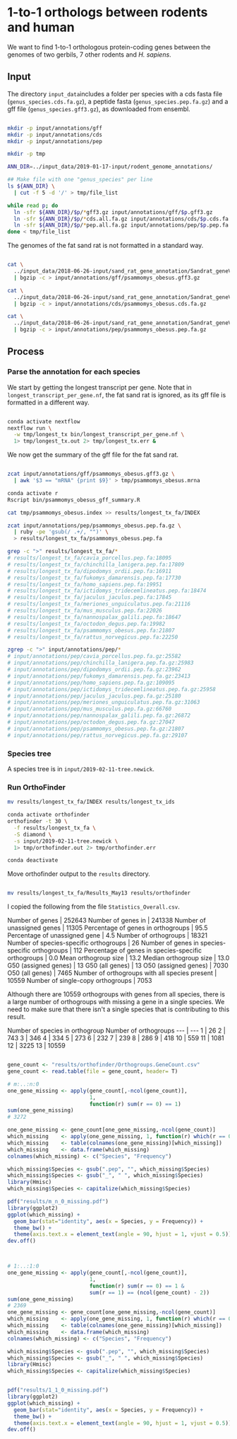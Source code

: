 # 1-to-1 orthologs between rodents and human

We want to find 1-to-1 orthologous protein-coding genes between the genomes of two gerbils, 7 other rodents and *H. sapiens*.

## Input

The directory `input_data`includes a folder per species with a cds fasta  file (`genus_species.cds.fa.gz`), a peptide fasta (`genus_species.pep.fa.gz`) and a gff file (`genus_species.gff3.gz`), as downloaded from ensembl.

```sh

mkdir -p input/annotations/gff
mkdir -p input/annotations/cds
mkdir -p input/annotations/pep

mkdir -p tmp

ANN_DIR=../input_data/2019-01-17-input/rodent_genome_annotations/

## Make file with one "genus_species" per line
ls ${ANN_DIR} \
  | cut -f 5 -d '/' > tmp/file_list

while read p; do
  ln -sfr ${ANN_DIR}/$p/*gff3.gz input/annotations/gff/$p.gff3.gz
  ln -sfr ${ANN_DIR}/$p/*cds.all.fa.gz input/annotations/cds/$p.cds.fa.gz
  ln -sfr ${ANN_DIR}/$p/*pep.all.fa.gz input/annotations/pep/$p.pep.fa.gz
done < tmp/file_list

```

The genomes of the fat sand rat is not formatted in a standard way.

```sh

cat \
  ../input_data/2018-06-26-input/sand_rat_gene_annotation/Sandrat_geneV2.1.gff \
  | bgzip -c > input/annotations/gff/psammomys_obesus.gff3.gz

cat \
  ../input_data/2018-06-26-input/sand_rat_gene_annotation/Sandrat_geneV2.1.gff \
  | bgzip -c > input/annotations/cds/psammomys_obesus.cds.fa.gz

cat \
  ../input_data/2018-06-26-input/sand_rat_gene_annotation/Sandrat_geneV2.1.pep.fa \
  | bgzip -c > input/annotations/pep/psammomys_obesus.pep.fa.gz


```

## Process

### Parse the annotation for each species

We start by getting the longest transcript per gene. Note that in `longest_transcript_per_gene.nf`, the fat sand rat is ignored, as its gff file is formatted in a different way.

```sh

conda activate nextflow
nextflow run \
  -w tmp/longest_tx bin/longest_transcript_per_gene.nf \
  1> tmp/longest_tx.out 2> tmp/longest_tx.err &

```

We now get the summary of the gff file for the fat sand rat.

```sh

zcat input/annotations/gff/psammomys_obesus.gff3.gz \
  | awk '$3 == "mRNA" {print $9}' > tmp/psammomys_obesus.mrna

conda activate r
Rscript bin/psammomys_obesus_gff_summary.R

cat tmp/psammomys_obesus.index >> results/longest_tx_fa/INDEX

zcat input/annotations/pep/psammomys_obesus.pep.fa.gz \
  | ruby -pe 'gsub(/ .+/, "")' \
  > results/longest_tx_fa/psammomys_obesus.pep.fa

grep -c ">" results/longest_tx_fa/*
# results/longest_tx_fa/cavia_porcellus.pep.fa:18095
# results/longest_tx_fa/chinchilla_lanigera.pep.fa:17809
# results/longest_tx_fa/dipodomys_ordii.pep.fa:16911
# results/longest_tx_fa/fukomys_damarensis.pep.fa:17730
# results/longest_tx_fa/homo_sapiens.pep.fa:19951
# results/longest_tx_fa/ictidomys_tridecemlineatus.pep.fa:18474
# results/longest_tx_fa/jaculus_jaculus.pep.fa:17845
# results/longest_tx_fa/meriones_unguiculatus.pep.fa:21116
# results/longest_tx_fa/mus_musculus.pep.fa:22026
# results/longest_tx_fa/nannospalax_galili.pep.fa:18647
# results/longest_tx_fa/octodon_degus.pep.fa:19982
# results/longest_tx_fa/psammomys_obesus.pep.fa:21807
# results/longest_tx_fa/rattus_norvegicus.pep.fa:22250

zgrep -c ">" input/annotations/pep/*
# input/annotations/pep/cavia_porcellus.pep.fa.gz:25582
# input/annotations/pep/chinchilla_lanigera.pep.fa.gz:25983
# input/annotations/pep/dipodomys_ordii.pep.fa.gz:23962
# input/annotations/pep/fukomys_damarensis.pep.fa.gz:23413
# input/annotations/pep/homo_sapiens.pep.fa.gz:109095
# input/annotations/pep/ictidomys_tridecemlineatus.pep.fa.gz:25958
# input/annotations/pep/jaculus_jaculus.pep.fa.gz:25180
# input/annotations/pep/meriones_unguiculatus.pep.fa.gz:31063
# input/annotations/pep/mus_musculus.pep.fa.gz:66760
# input/annotations/pep/nannospalax_galili.pep.fa.gz:26872
# input/annotations/pep/octodon_degus.pep.fa.gz:27047
# input/annotations/pep/psammomys_obesus.pep.fa.gz:21807
# input/annotations/pep/rattus_norvegicus.pep.fa.gz:29107

```

### Species tree

A species tree is in `input/2019-02-11-tree.newick`.

### Run OrthoFinder

```sh
mv results/longest_tx_fa/INDEX results/longest_tx_ids

conda activate orthofinder
orthofinder -t 30 \
  -f results/longest_tx_fa \
  -S diamond \
  -s input/2019-02-11-tree.newick \
  1> tmp/orthofinder.out 2> tmp/orthofinder.err

conda deactivate

```

Move orthofinder output to the `results` directory.

```sh

mv results/longest_tx_fa/Results_May13 results/orthofinder

```

I copied the following from the file `Statistics_Overall.csv`.

Number of genes | 252643
Number of genes in | 241338
Number of unassigned genes | 11305
Percentage of genes in orthogroups | 95.5
Percentage of unassigned gene | 4.5
Number of orthogroups | 18321
Number of species-specific orthogroups | 26
Number of genes in species-specific orthogroups | 112
Percentage of genes in species-specific orthogroups | 0.0
Mean orthogroup size | 13.2
Median orthogroup size | 13.0
G50 (assigned genes) | 13
G50 (all genes) | 13
O50 (assigned genes) | 7030
O50 (all genes) | 7465
Number of orthogroups with all species present | 10559
Number of single-copy orthogroups | 7053


Although there are 10559 orthogroups with genes from all species, there is a large number of orthogroups with missing a gene in a single species. We need to make sure that there isn't a single species that is contributing to this result.

Number of species in orthogroup	Number of orthogroups
--- | ---
1 | 26
2 | 743
3 | 346
4 | 334
5 | 273
6 | 232
7 | 239
8 | 286
9 | 418
10 | 559
11 | 1081
12 | 3225
13 | 10559


```r

gene_count <- "results/orthofinder/Orthogroups.GeneCount.csv"
gene_count <- read.table(file = gene_count, header= T)

# m:..:n:0
one_gene_missing <- apply(gene_count[,-ncol(gene_count)],
                          1,
                          function(r) sum(r == 0) == 1)
sum(one_gene_missing)
# 3272

one_gene_missing <- gene_count[one_gene_missing,-ncol(gene_count)]
which_missing    <- apply(one_gene_missing, 1, function(r) which(r == 0))
which_missing    <- table(colnames(one_gene_missing)[which_missing])
which_missing    <- data.frame(which_missing)
colnames(which_missing) <- c("Species", "Frequency")

which_missing$Species <- gsub(".pep", "", which_missing$Species)
which_missing$Species <- gsub("_", " ", which_missing$Species)
library(Hmisc)
which_missing$Species <- capitalize(which_missing$Species)

pdf("results/m_n_0_missing.pdf")
library(ggplot2)
ggplot(which_missing) +
  geom_bar(stat="identity", aes(x = Species, y = Frequency)) +
  theme_bw() +
  theme(axis.text.x = element_text(angle = 90, hjust = 1, vjust = 0.5))
dev.off()



# 1:..:1:0
one_gene_missing <- apply(gene_count[,-ncol(gene_count)],
                          1,
                          function(r) sum(r == 0) == 1 &
                          sum(r == 1) == (ncol(gene_count) - 2))
sum(one_gene_missing)
# 2369
one_gene_missing <- gene_count[one_gene_missing,-ncol(gene_count)]
which_missing    <- apply(one_gene_missing, 1, function(r) which(r == 0))
which_missing    <- table(colnames(one_gene_missing)[which_missing])
which_missing    <- data.frame(which_missing)
colnames(which_missing) <- c("Species", "Frequency")

which_missing$Species <- gsub(".pep", "", which_missing$Species)
which_missing$Species <- gsub("_", " ", which_missing$Species)
library(Hmisc)
which_missing$Species <- capitalize(which_missing$Species)


pdf("results/1_1_0_missing.pdf")
library(ggplot2)
ggplot(which_missing) +
  geom_bar(stat="identity", aes(x = Species, y = Frequency)) +
  theme_bw() +
  theme(axis.text.x = element_text(angle = 90, hjust = 1, vjust = 0.5))
dev.off()

```

